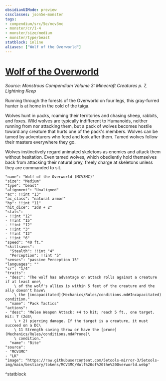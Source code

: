 ```yaml
---
obsidianUIMode: preview
cssclasses: json5e-monster
tags:
- compendium/src/5e/mcv3mc
- monster/cr/1-4
- monster/size/medium
- monster/type/beast
statblock: inline
aliases: ["Wolf of the Overworld"]
---
```

# [Wolf of the Overworld](Mechanics\bestiary\beast/wolf-of-the-overworld-mcv3mc.md)
*Source: Monstrous Compendium Volume 3: Minecraft Creatures p. 7, Lightning Keep*  

Running through the forests of the Overworld on four legs, this gray-furred hunter is at home in the cold of the taiga.

Wolves hunt in packs, roaming their territories and chasing sheep, rabbits, and foxes. Wild wolves are typically indifferent to Humanoids, neither running from nor attacking them, but a pack of wolves becomes hostile toward any creature that hurts one of the pack's members. Wolves can be tamed by adventurers who feed and look after them. Tamed wolves follow their masters everywhere they go.

Wolves instinctively regard animated skeletons as enemies and attack them without hesitation. Even tamed wolves, which obediently hold themselves back from attacking their natural prey, freely charge at skeletons unless they are commanded to sit.

```statblock
"name": "Wolf of the Overworld (MCV3MC)"
"size": "Medium"
"type": "beast"
"alignment": "Unaligned"
"ac": !!int "13"
"ac_class": "natural armor"
"hp": !!int "11"
"hit_dice": "2d8 + 2"
"stats":
- !!int "12"
- !!int "15"
- !!int "12"
- !!int "3"
- !!int "12"
- !!int "6"
"speed": "40 ft."
"skillsaves":
  "Stealth": !!int "4"
  "Perception": !!int "5"
"senses": "passive Perception 15"
"languages": ""
"cr": "1/4"
"traits":
- "desc": "The wolf has advantage on attack rolls against a creature if at least one\
    \ of the wolf's allies is within 5 feet of the creature and the ally doesn't have\
    \ the [incapacitated](Mechanics/Rules/conditions.md#Incapacitated) condition."
  "name": "Pack Tactics"
"actions":
- "desc": "Melee Weapon Attack: +4 to hit; reach 5 ft., one target. Hit: 7 (2d4\
    \ + 2) piercing damage. If the target is a creature, it must succeed on a DC\
    \ 11 Strength saving throw or have the [prone](Mechanics/Rules/conditions.md#Prone)\
    \ condition."
  "name": "Bite"
"source":
- "MCV3MC"
- "LK"
"image": "https://raw.githubusercontent.com/5etools-mirror-3/5etools-img/main/bestiary/tokens/MCV3MC/Wolf%20of%20the%20Overworld.webp"
```
^statblock